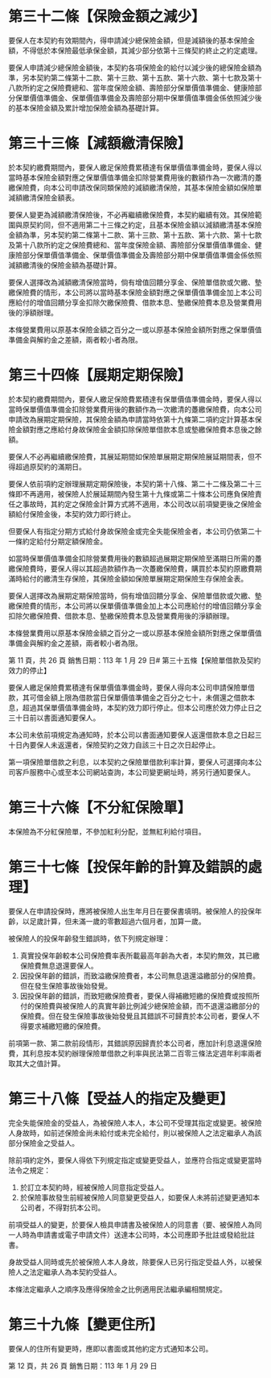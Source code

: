 # 第三十二條【保險金額之減少】

要保人在本契約有效期間內，得申請減少總保險金額，但是減額後的基本保險金額，不得低於本保險最低承保金額，其減少部分依第十三條契約終止之約定處理。

要保人申請減少總保險金額後，本契約各項保險金的給付以減少後的總保險金額為準，另本契約第二條第十二款、第十三款、第十五款、第十六款、第十七款及第十八款所約定之保險費總和、當年度保險金額、壽險部分保單價值準備金、健康險部分保單價值準備金、保單價值準備金及壽險部分期中保單價值準備金係依照減少後的基本保險金額及累計增加保險金額為基礎計算。

# 第三十三條【減額繳清保險】

於本契約繳費期間內，要保人繳足保險費累積達有保單價值準備金時，要保人得以當時基本保險金額對應之保單價值準備金扣除營業費用後的數額作為一次繳清的躉繳保險費，向本公司申請改保同類保險的減額繳清保險，其基本保險金額如保險單減額繳清保險金額表。

要保人變更為減額繳清保險後，不必再繼續繳保險費，本契約繼續有效。其保險範圍與原契約同，但不適用第二十三條之約定，且基本保險金額以減額繳清基本保險金額為準，另本契約第二條第十二款、第十三款、第十五款、第十六款、第十七款及第十八款所約定之保險費總和、當年度保險金額、壽險部分保單價值準備金、健康險部分保單價值準備金、保單價值準備金及壽險部分期中保單價值準備金係依照減額繳清後的保險金額為基礎計算。

要保人選擇改為減額繳清保險當時，倘有增值回饋分享金、保險單借款或欠繳、墊繳保險費的情形，本公司將以當時基本保險金額對應之保單價值準備金加上本公司應給付的增值回饋分享金扣除欠繳保險費、借款本息、墊繳保險費本息及營業費用後的淨額辦理。

本條營業費用以原基本保險金額之百分之一或以原基本保險金額所對應之保單價值準備金與解約金之差額，兩者較小者為限。

# 第三十四條【展期定期保險】

於本契約繳費期間內，要保人繳足保險費累積達有保單價值準備金時，要保人得以當時保單價值準備金扣除營業費用後的數額作為一次繳清的躉繳保險費，向本公司申請改為展期定期保險，其保險金額為申請當時依第十九條第二項約定計算基本保險金額對應之應給付身故保險金金額扣除保險單借款本息或墊繳保險費本息後之餘額。

要保人不必再繼續繳保險費，其展延期間如保險單展期定期保險展延期間表，但不得超過原契約的滿期日。

要保人依前項約定辦理展期定期保險後，本契約第十八條、第二十二條及第二十三條即不再適用，被保險人於展延期間內發生第十九條或第二十條本公司應負保險責任之事故時，其約定之保險金計算方式將不適用，本公司改以前項變更後之保險金額給付保險金後，本契約效力即行終止。

但要保人有指定分期方式給付身故保險金或完全失能保險金者，本公司仍依第二十一條約定給付分期定額保險金。

如當時保單價值準備金扣除營業費用後的數額超過展期定期保險至滿期日所需的躉繳保險費時，要保人得以其超過款額作為一次躉繳保險費，購買於本契約原繳費期滿時給付的繳清生存保險，其保險金額如保險單展期定期保險生存保險金表。

要保人選擇改為展期定期保險當時，倘有增值回饋分享金、保險單借款或欠繳、墊繳保險費的情形，本公司將以保單價值準備金加上本公司應給付的增值回饋分享金扣除欠繳保險費、借款本息、墊繳保險費本息及營業費用後的淨額辦理。

本條營業費用以原基本保險金額之百分之一或以原基本保險金額所對應之保單價值準備金與解約金之差額，兩者較小者為限。

第 11 頁，共 26 頁 銷售日期：113 年 1 月 29 日# 第三十五條【保險單借款及契約效力的停止】

要保人繳足保險費累積達有保單價值準備金時，要保人得向本公司申請保險單借款，其可借金額上限為借款當日保單價值準備金之百分之七十，未償還之借款本息，超過其保單價值準備金時，本契約效力即行停止。但本公司應於效力停止日之三十日前以書面通知要保人。

本公司未依前項規定為通知時，於本公司以書面通知要保人返還借款本息之日起三十日內要保人未返還者，保險契約之效力自該三十日之次日起停止。

第一項保險單借款之利息，以本契約之保險單借款利率計算，要保人可選擇向本公司客戶服務中心或至本公司網站查詢，本公司變更網址時，將另行通知要保人。

# 第三十六條【不分紅保險單】

本保險為不分紅保險單，不參加紅利分配，並無紅利給付項目。

# 第三十七條【投保年齡的計算及錯誤的處理】

要保人在申請投保時，應將被保險人出生年月日在要保書填明。被保險人的投保年齡，以足歲計算，但未滿一歲的零數超過六個月者，加算一歲。

被保險人的投保年齡發生錯誤時，依下列規定辦理：

1. 真實投保年齡較本公司保險費率表所載最高年齡為大者，本契約無效，其已繳保險費無息退還要保人。
2. 因投保年齡的錯誤，而致溢繳保險費者，本公司無息退還溢繳部分的保險費。但在發生保險事故後始發覺。
3. 因投保年齡的錯誤，而致短繳保險費者，要保人得補繳短繳的保險費或按照所付的保險費與被保險人的真實年齡比例減少總保險金額，而不退還溢繳部分的保險費。但在發生保險事故後始發覺且其錯誤不可歸責於本公司者，要保人不得要求補繳短繳的保險費。

前項第一款、第二款前段情形，其錯誤原因歸責於本公司者，應加計利息退還保險費，其利息按本契約辦理保險單借款之利率與民法第二百零三條法定週年利率兩者取其大之值計算。

# 第三十八條【受益人的指定及變更】

完全失能保險金的受益人，為被保險人本人，本公司不受理其指定或變更。被保險人身故時，如前述保險金尚未給付或未完全給付，則以被保險人之法定繼承人為該部分保險金之受益人。

除前項約定外，要保人得依下列規定指定或變更受益人，並應符合指定或變更當時法令之規定：

1. 於訂立本契約時，經被保險人同意指定受益人。
2. 於保險事故發生前經被保險人同意變更受益人，如要保人未將前述變更通知本公司者，不得對抗本公司。

前項受益人的變更，於要保人檢具申請書及被保險人的同意書（要、被保險人為同一人時為申請書或電子申請文件）送達本公司時，本公司應即予批註或發給批註書。

身故受益人同時或先於被保險人本人身故，除要保人已另行指定受益人外，以被保險人之法定繼承人為本契約受益人。

本條法定繼承人之順序及應得保險金之比例適用民法繼承編相關規定。

# 第三十九條【變更住所】

要保人的住所有變更時，應即以書面或其他約定方式通知本公司。

第 12 頁，共 26 頁 銷售日期：113 年 1 月 29 日